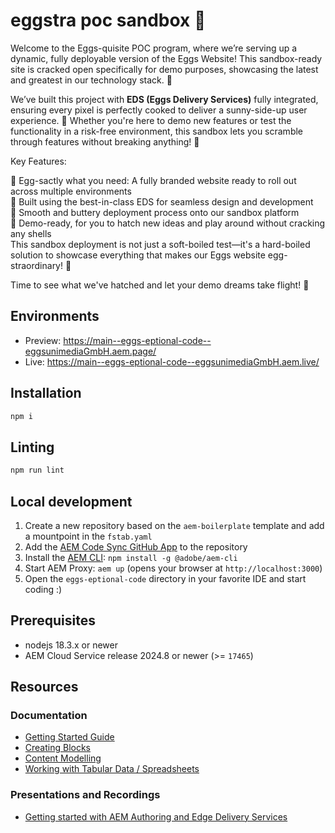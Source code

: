 # eggstra poc sandbox 💛 
Welcome to the Eggs-quisite POC program, where we’re serving up a dynamic, fully deployable version of the Eggs Website! This sandbox-ready site is cracked open specifically for demo purposes, showcasing the latest and greatest in our technology stack. 🐣

We’ve built this project with <strong>EDS (Eggs Delivery Services)</strong> fully integrated, ensuring every pixel is perfectly cooked to deliver a sunny-side-up user experience. 🍳 Whether you're here to demo new features or test the functionality in a risk-free environment, this sandbox lets you scramble through features without breaking anything! 🐥

Key Features:

🥚 Egg-sactly what you need: A fully branded website ready to roll out across multiple environments <br>
🐣 Built using the best-in-class EDS for seamless design and development<br>
🍳 Smooth and buttery deployment process onto our sandbox platform<br>
💛 Demo-ready, for you to hatch new ideas and play around without cracking any shells<br>
This sandbox deployment is not just a soft-boiled test—it's a hard-boiled solution to showcase everything that makes our Eggs website egg-straordinary! 🎉<br>

Time to see what we've hatched and let your demo dreams take flight! 🐤

## Environments
- Preview: https://main--eggs-eptional-code--eggsunimediaGmbH.aem.page/
- Live: https://main--eggs-eptional-code--eggsunimediaGmbH.aem.live/

## Installation

```sh
npm i
```

## Linting

```sh
npm run lint
```

## Local development

1. Create a new repository based on the `aem-boilerplate` template and add a mountpoint in the `fstab.yaml`
1. Add the [AEM Code Sync GitHub App](https://github.com/apps/aem-code-sync) to the repository
1. Install the [AEM CLI](https://github.com/adobe/helix-cli): `npm install -g @adobe/aem-cli`
1. Start AEM Proxy: `aem up` (opens your browser at `http://localhost:3000`)
1. Open the `eggs-eptional-code` directory in your favorite IDE and start coding :)

## Prerequisites

- nodejs 18.3.x or newer
- AEM Cloud Service release 2024.8 or newer (>= `17465`)

## Resources

### Documentation
- [Getting Started Guide](https://experienceleague.adobe.com/en/docs/experience-manager-cloud-service/content/edge-delivery/wysiwyg-authoring/edge-dev-getting-started)
- [Creating Blocks](https://experienceleague.adobe.com/en/docs/experience-manager-cloud-service/content/edge-delivery/wysiwyg-authoring/create-block)
- [Content Modelling](https://experienceleague.adobe.com/en/docs/experience-manager-cloud-service/content/edge-delivery/wysiwyg-authoring/content-modeling)
- [Working with Tabular Data / Spreadsheets](https://experienceleague.adobe.com/en/docs/experience-manager-cloud-service/content/edge-delivery/wysiwyg-authoring/tabular-data)

### Presentations and Recordings
- [Getting started with AEM Authoring and Edge Delivery Services](https://experienceleague.adobe.com/en/docs/events/experience-manager-gems-recordings/gems2024/aem-authoring-and-edge-delivery)
